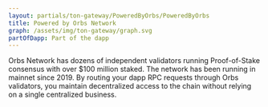 ```yaml
---
layout: partials/ton-gateway/PoweredByOrbs/PoweredByOrbs
title: Powered by Orbs Network
graph: /assets/img/ton-gateway/graph.svg
partOfDapp: Part of the dapp
---
```


Orbs Network has dozens of independent validators running Proof-of-Stake consensus with over $100 million staked. The network has been running in mainnet since 2019. By routing your dapp RPC requests through Orbs validators, you maintain decentralized access to the chain without relying on a single centralized business.
